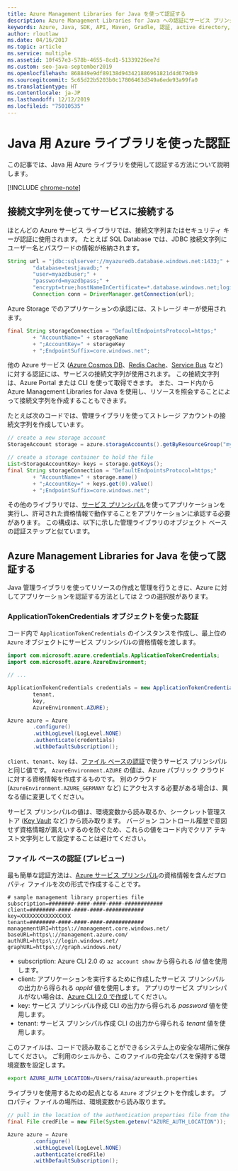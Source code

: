 ```yaml
---
title: Azure Management Libraries for Java を使って認証する
description: Azure Management Libraries for Java への認証にサービス プリンシパルを使う方法について説明します。
keywords: Azure, Java, SDK, API, Maven, Gradle, 認証, active directory, サービス プリンシパル
author: rloutlaw
ms.date: 04/16/2017
ms.topic: article
ms.service: multiple
ms.assetid: 10f457e3-578b-4655-8cd1-51339226ee7d
ms.custom: seo-java-september2019
ms.openlocfilehash: 868849e9df89138d943421886961821d4d679db9
ms.sourcegitcommit: 5c65d22b5203b0c17806463d349a6ede93a99fa0
ms.translationtype: HT
ms.contentlocale: ja-JP
ms.lasthandoff: 12/12/2019
ms.locfileid: "75010535"
---
```

# <a name="authenticate-with-the-azure-libraries-for-java"></a>Java 用 Azure ライブラリを使った認証

この記事では、Java 用 Azure ライブラリを使用して認証する方法について説明します。

[!INCLUDE [chrome-note](includes/chrome-note.md)]

## <a name="connect-to-services-with-connection-strings"></a>接続文字列を使ってサービスに接続する

ほとんどの Azure サービス ライブラリでは、接続文字列またはセキュリティ キーが認証に使用されます。 たとえば SQL Database では、JDBC 接続文字列にユーザー名とパスワードの情報が格納されます。

```java
String url = "jdbc:sqlserver://myazuredb.database.windows.net:1433;" +
        "database=testjavadb;" +
        "user=myazdbuser;" +
        "password=myazdbpass;" +
        "encrypt=true;hostNameInCertificate=*.database.windows.net;loginTimeout=30;";
        Connection conn = DriverManager.getConnection(url);
```

Azure Storage でのアプリケーションの承認には、ストレージ キーが使用されます。

```java
final String storageConnection = "DefaultEndpointsProtocol=https;"
        + "AccountName=" + storageName
        + ";AccountKey=" + storageKey
        + ";EndpointSuffix=core.windows.net";
```

他の Azure サービス ([Azure Cosmos DB](https://docs.microsoft.com/azure/cosmos-db/sql-api-java-application#UseService)、[Redis Cache](https://docs.microsoft.com/azure/redis-cache/cache-java-get-started)、[Service Bus](https://docs.microsoft.com/azure/service-bus-messaging/service-bus-java-how-to-use-queues) など) に対する認証には、サービスの接続文字列が使用されます。 この接続文字列は、Azure Portal または CLI を使って取得できます。  また、コード内から Azure Management Libraries for Java を使用し、リソースを照会することによって接続文字列を作成することもできます。

たとえば次のコードでは、管理ライブラリを使ってストレージ アカウントの接続文字列を作成しています。

```java
// create a new storage account
StorageAccount storage = azure.storageAccounts().getByResourceGroup("myResourceGroup","myStorageAccount");

// create a storage container to hold the file
List<StorageAccountKey> keys = storage.getKeys();
final String storageConnection = "DefaultEndpointsProtocol=https;"
        + "AccountName=" + storage.name()
        + ";AccountKey=" + keys.get(0).value()
        + ";EndpointSuffix=core.windows.net";
```

その他のライブラリでは、[サービス プリンシパル](https://docs.microsoft.com/azure/active-directory/develop/active-directory-application-objects)を使ってアプリケーションを実行し、許可された資格情報で動作することをアプリケーションに承認する必要があります。 この構成は、以下に示した管理ライブラリのオブジェクト ベースの認証ステップと似ています。

<a name="mgmt-auth"></a>

##  <a name="authenticate-with-the-azure-management-libraries-for-java"></a>Azure Management Libraries for Java を使って認証する

Java 管理ライブラリを使ってリソースの作成と管理を行うときに、Azure に対してアプリケーションを認証する方法としては 2 つの選択肢があります。

### <a name="authenticate-with-an-applicationtokencredentials-object"></a>ApplicationTokenCredentials オブジェクトを使った認証

コード内で `ApplicationTokenCredentials` のインスタンスを作成し、最上位の `Azure` オブジェクトにサービス プリンシパルの資格情報を渡します。

```java
import com.microsoft.azure.credentials.ApplicationTokenCredentials;
import com.microsoft.azure.AzureEnvironment;

// ...

ApplicationTokenCredentials credentials = new ApplicationTokenCredentials(client,
        tenant,
        key,
        AzureEnvironment.AZURE);

Azure azure = Azure
        .configure()
        .withLogLevel(LogLevel.NONE)
        .authenticate(credentials)
        .withDefaultSubscription();
```

`client`、`tenant`、`key` は、[ファイル ベースの認証](#mgmt-file)で使うサービス プリンシパルと同じ値です。 `AzureEnvironment.AZURE` の値は、Azure パブリック クラウドに対する資格情報を作成するものです。 別のクラウド (`AzureEnvironment.AZURE_GERMANY` など) にアクセスする必要がある場合は、異なる値に変更してください。

 サービス プリンシパルの値は、環境変数から読み取るか、シークレット管理ストア ([Key Vault](/azure/key-vault/key-vault-whatis) など) から読み取ります。 バージョン コントロール履歴で意図せず資格情報が漏えいするのを防ぐため、これらの値をコード内でクリア テキスト文字列として設定することは避けてください。

<a name="mgmt-file"></a>

### <a name="file-based-authentication-preview"></a>ファイル ベースの認証 (プレビュー)

最も簡単な認証方法は、[Azure サービス プリンシパル](https://docs.microsoft.com/azure/active-directory/develop/active-directory-application-objects)の資格情報を含んだプロパティ ファイルを次の形式で作成することです。

```text
# sample management library properties file
subscription=########-####-####-####-############
client=########-####-####-####-############
key=XXXXXXXXXXXXXXXX
tenant=########-####-####-####-############
managementURI=https\://management.core.windows.net/
baseURL=https\://management.azure.com/
authURL=https\://login.windows.net/
graphURL=https\://graph.windows.net/
```

- subscription: Azure CLI 2.0 の `az account show` から得られる *id* 値を使用します。
- client: アプリケーションを実行するために作成したサービス プリンシパルの出力から得られる *appId* 値を使用します。 アプリのサービス プリンシパルがない場合は、[Azure CLI 2.0 で作成](https://docs.microsoft.com/cli/azure/create-an-azure-service-principal-azure-cli)してください。
- key: サービス プリンシパル作成 CLI の出力から得られる *password* 値を使用します。
- tenant: サービス プリンシパル作成 CLI の出力から得られる *tenant* 値を使用します。

このファイルは、コードで読み取ることができるシステム上の安全な場所に保存してください。 ご利用のシェルから、このファイルの完全なパスを保持する環境変数を設定します。

```bash
export AZURE_AUTH_LOCATION=/Users/raisa/azureauth.properties
```

ライブラリを使用するための起点となる `Azure` オブジェクトを作成します。 プロパティ ファイルの場所は、環境変数から読み取ります。

```java
// pull in the location of the authentication properties file from the environment
final File credFile = new File(System.getenv("AZURE_AUTH_LOCATION"));

Azure azure = Azure
        .configure()
        .withLogLevel(LogLevel.NONE)
        .authenticate(credFile)
        .withDefaultSubscription();
```
